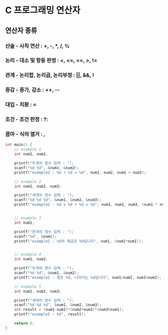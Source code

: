 <meta charset="utf-8">

# C 프로그래밍 연산자

## 연산자 종류
### 산술 - 사칙 연산 : +, -, *, /, %
### 논리 - 대소 및 항등 판정 : <, <=, ==, >, !=
### 관계 - 논리합, 논리곱, 논리부정 : ||, &&, !
### 증감 - 증가, 감소 : ++, --
### 대입 - 치환 : =
### 조건 - 조건 판정 : ?:
### 콤마 - 식의 열거 : ,

```c
int main() {
    // example 1
    int num1, num2;

    printf("두개의 정수 입력 : ");
    scanf("%d %d", &num1, &num2);
    printf("example2 : %d + %d = %d", num1, num2, num1 + num2);

    // example 2
    int num1, num2, num3;

    printf("세개의 정수 입력 : ");
    scanf("%d %d %d", &num1, &num2, &num3);
    printf("example2 : %d x %d + %d = %d", num1, num2, num3, (num1 * num2) + num3);


    // example 3
    int num1;

    printf("한개의 정수 입력 : ");
    scanf("%d", &num1);
    printf("example2 : %d의 제곱은 %d입니다", num1, (num1*num1));


    // example 4
    int num1, num2;

    printf("두개의 정수 입력 : ");
    scanf("%d %d", &num1, &num2);
    printf("example2 : 몫은 %d, 나머지는 %d입니다", num1/num2, num1%num2);

    // example 5
    int num1, num2, num3;

    printf("세개의 정수 입력 : ");
    scanf("%d %d %d", &num1, &num2, &num3);
    int result = (num1-num2)*(num2+num3)*(num3%num1);
    printf("example5 : %d", result);

    return 0;
}
```